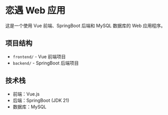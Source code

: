 # 恋遇 Web 应用

这是一个使用 Vue 前端、SpringBoot 后端和 MySQL 数据库的 Web 应用程序。

## 项目结构

- `frontend/` - Vue 前端项目
- `backend/` - SpringBoot 后端项目

## 技术栈

- 前端：Vue.js
- 后端：SpringBoot (JDK 21)
- 数据库：MySQL